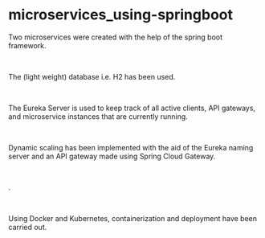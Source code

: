 # microservices_using-springboot  
Two microservices were created with the help of the spring boot framework.​​

​

The (light weight) database i.e. H2 ​has been used.​

​

The Eureka Server is used to keep track of all active clients, API gateways, and microservice instances that are currently running.​​

​

Dynamic scaling has been implemented with the aid of the Eureka naming server and an API gateway made using Spring Cloud Gateway.​​

​

.​​

​

Using Docker and Kubernetes, containerization and deployment have been carried out.​​
